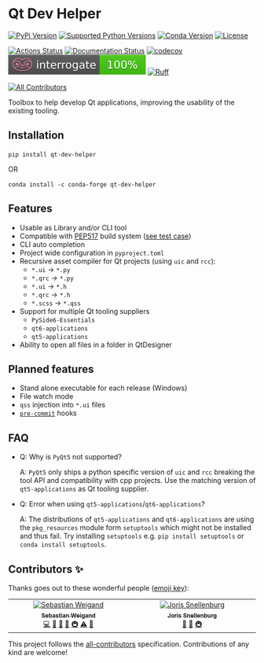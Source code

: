 # Qt Dev Helper

[![PyPi Version](https://img.shields.io/pypi/v/qt_dev_helper.svg)](https://pypi.org/project/qt-dev-helper/)
[![Supported Python Versions](https://img.shields.io/pypi/pyversions/qt_dev_helper.svg)](https://pypi.org/project/qt-dev-helper/)
[![Conda Version](https://img.shields.io/conda/vn/conda-forge/qt-dev-helper.svg)](https://anaconda.org/conda-forge/qt-dev-helper)
[![License](https://img.shields.io/badge/License-Apache%202.0-blue.svg)](https://opensource.org/licenses/Apache-2.0)

[![Actions Status](https://github.com/s-weigand/qt-dev-helper/workflows/Tests/badge.svg)](https://github.com/s-weigand/qt-dev-helper/actions)
[![Documentation Status](https://readthedocs.org/projects/qt-dev-helper/badge/?version=latest)](https://qt-dev-helper.readthedocs.io/en/latest/?badge=latest)
[![codecov](https://codecov.io/gh/s-weigand/qt-dev-helper/branch/main/graph/badge.svg)](https://codecov.io/gh/s-weigand/qt-dev-helper)
[![Documentation Coverage](https://raw.githubusercontent.com/s-weigand/qt-dev-helper/main/docs/_static/interrogate_badge.svg)](https://github.com/s-weigand/qt-dev-helper)
[![Ruff](https://img.shields.io/endpoint?url=https://raw.githubusercontent.com/astral-sh/ruff/main/assets/badge/v2.json)](https://github.com/astral-sh/ruff)

[![All Contributors](https://img.shields.io/github/all-contributors/s-weigand/qt-dev-helper)](#contributors)

Toolbox to help develop Qt applications, improving the usability of the existing tooling.

## Installation

```console
pip install qt-dev-helper
```

OR

```console
conda install -c conda-forge qt-dev-helper
```

## Features

- Usable as Library and/or CLI tool
- Compatible with [PEP517](https://peps.python.org/pep-0517/) build system
  ([see test case](https://github.com/s-weigand/qt-dev-helper/blob/main/tests/data/pyproject.toml))
- CLI auto completion
- Project wide configuration in `pyproject.toml`
- Recursive asset compiler for Qt projects (using `uic` and `rcc`):
  - `*.ui` -> `*.py`
  - `*.qrc` -> `*.py`
  - `*.ui` -> `*.h`
  - `*.qrc` -> `*.h`
  - `*.scss` -> `*.qss`
- Support for multiple Qt tooling suppliers
  - `PySide6-Essentials`
  - `qt6-applications`
  - `qt5-applications`
- Ability to open all files in a folder in QtDesigner

## Planned features

- Stand alone executable for each release (Windows)
- File watch mode
- `qss` injection into `*.ui` files
- [`pre-commit`](https://pre-commit.com/) hooks

## FAQ

- Q: Why is `PyQt5` not supported?

  A: `PyQt5` only ships a python specific version of `uic` and `rcc` breaking the tool API and
  compatibility with cpp projects.
  Use the matching version of `qt5-applications` as Qt tooling supplier.

- Q: Error when using `qt5-applications`/`qt6-applications`?

  A: The distributions of `qt5-applications` and `qt6-applications` are using the `pkg_resources`
  module form `setuptools` which might not be installed and thus fail. Try installing `setuptools`
  e.g. `pip install setuptools` or `conda install setuptools`.

## Contributors ✨

Thanks goes out to these wonderful people ([emoji key](https://allcontributors.org/docs/en/emoji-key)):

<!-- ALL-CONTRIBUTORS-LIST:START - Do not remove or modify this section -->
<!-- prettier-ignore-start -->
<!-- markdownlint-disable -->
<table>
  <tbody>
    <tr>
      <td align="center" valign="top" width="14.28%"><a href="https://github.com/s-weigand"><img src="https://avatars.githubusercontent.com/u/9513634?v=4?s=100" width="100px;" alt="Sebastian Weigand"/><br /><sub><b>Sebastian Weigand</b></sub></a><br /><a href="https://github.com/s-weigand/qt-dev-helper/commits?author=s-weigand" title="Code">💻</a> <a href="#ideas-s-weigand" title="Ideas, Planning, & Feedback">🤔</a> <a href="#maintenance-s-weigand" title="Maintenance">🚧</a> <a href="#projectManagement-s-weigand" title="Project Management">📆</a> <a href="#infra-s-weigand" title="Infrastructure (Hosting, Build-Tools, etc)">🚇</a> <a href="https://github.com/s-weigand/qt-dev-helper/commits?author=s-weigand" title="Tests">⚠️</a> <a href="https://github.com/s-weigand/qt-dev-helper/commits?author=s-weigand" title="Documentation">📖</a></td>
      <td align="center" valign="top" width="14.28%"><a href="https://github.com/jsnel"><img src="https://avatars.githubusercontent.com/u/3616369?v=4?s=100" width="100px;" alt="Joris Snellenburg"/><br /><sub><b>Joris Snellenburg</b></sub></a><br /><a href="https://github.com/s-weigand/qt-dev-helper/pulls?q=is%3Apr+reviewed-by%3Ajsnel" title="Reviewed Pull Requests">👀</a> <a href="#maintenance-jsnel" title="Maintenance">🚧</a> <a href="#infra-jsnel" title="Infrastructure (Hosting, Build-Tools, etc)">🚇</a></td>
    </tr>
  </tbody>
</table>

<!-- markdownlint-restore -->
<!-- prettier-ignore-end -->

<!-- ALL-CONTRIBUTORS-LIST:END -->

This project follows the [all-contributors](https://github.com/all-contributors/all-contributors) specification. Contributions of any kind are welcome!
